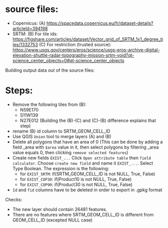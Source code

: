 
# source files:
* Copernicus:
(A) https://spacedata.copernicus.eu/fr/dataset-details?articleId=394198
* SRTM:
(B) For tile ids: https://figshare.com/articles/dataset/Vector_grid_of_SRTM_1x1_degree_tiles/1332753
(C) For restriction (trusted source):
https://www.usgs.gov/centers/eros/science/usgs-eros-archive-digital-elevation-shuttle-radar-topography-mission-srtm-void?qt-science_center_objects=0#qt-science_center_objects

Building output data out of the source files:


# Steps:
* Remove the following tiles from (B):
  - N59E170
  - S11W139
  - N27E012
(Building the (B)-(C) and (C)-(B) difference explains that step)
* rename (B) id column to SRTM_GEOM_CELL_ID
* Use QGIS `Union` tool to merge layers (A) and (B)
* Delete all polygons that have an area of 0
(This can be done by adding a field _area with `$area` value in it, then select polygons by filtering _area value equals 0, then clicking `remove selected features`)
* Create new fields `EXIST_...`
Click `Open attribute table` then `field calculator`. Choose `create new field` and name it  `EXIST_...`. Select Type Boolean.
The expression is the following:
  - for `EXIST_SRTM`: if(SRTM_GEOM_CELL_ID is not NULL, True, False)
  - for `EXIST_COP30`: if(Product10 is not NULL, True, False)
  - for `EXIST_COP90`: if(Product30 is not NULL, True, False)
* `Id` and `fid` columns have to be deleted in order to export in .gpkg format


Checks: 
* The new layer should contain 26481 features.
* There are no features where SRTM_GEOM_CELL_ID is different from GEOM_CELL_ID (excepted NULL case)
